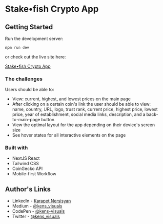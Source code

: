 # Stake•fish Crypto App

## Getting Started

Run the development server:

```bash
npm run dev
```

or check out the live site here:

[Stake•fish Crypto App](https://main--stake-fish-crypto-app.netlify.app/)

### The challenges

Users should be able to:

- View: current, highest, and lowest prices on the main page
- After clicking on a certain coin's link the user should be able to view: name, country, URL, logo, trust rank, current price, highest price, lowest price, year of establishment, social media links, description, and a back-to-main-page button.
- View the optimal layout for the app depending on their device's screen size
- See hover states for all interactive elements on the page

### Built with

- NextJS React
- Tailwind CSS
- CoinGecko API
- Mobile-first Workflow

## Author's Links

- LinkedIn - [Karapet Nersisyan](https://www.linkedin.com/in/karo-nersisyan-135118129/)
- Medium - [@kens_visuals](https://medium.com/@kens_visuals)
- CodePen - [@kens-visuals](https://codepen.io/kens-visuals)
- Twitter - [@kens_visuals](https://twitter.com/kens_visuals)
